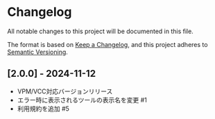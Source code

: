 # Changelog
All notable changes to this project will be documented in this file.

The format is based on [Keep a Changelog](https://keepachangelog.com/en/1.0.0/),
and this project adheres to [Semantic Versioning](https://semver.org/spec/v2.0.0.html).

## [2.0.0] - 2024-11-12
- VPM/VCC対応バージョンリリース
- エラー時に表示されるツールの表示名を変更 #1
- 利用規約を追加 #5